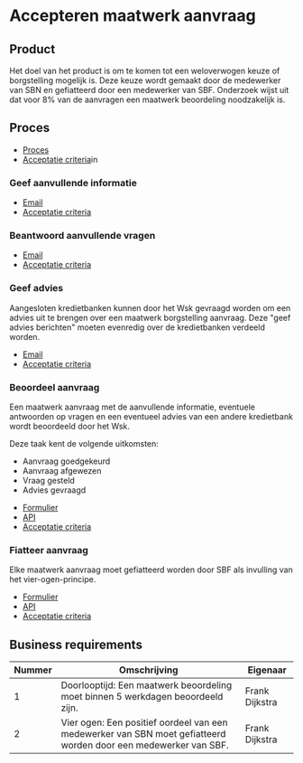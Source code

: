 # Accepteren maatwerk aanvraag

## Product

Het doel van het product is om te komen tot een weloverwogen keuze of borgstelling mogelijk is. Deze keuze wordt gemaakt door de medewerker van SBN en gefiatteerd door een medewerker van SBF. Onderzoek wijst uit dat voor 8% van de aanvragen een maatwerk beoordeling noodzakelijk is.

<!-- einde -->

## Proces

* [Proces](proces.bpmn)
* [Acceptatie criteria](proces.feature)in

### Geef aanvullende informatie

* [Email](geef-aanvullende-informatie.email.md)
* [Acceptatie criteria](../../verstuur-email.feature)

### Beantwoord aanvullende vragen

* [Email](beantwoord-aanvullende-vragen.email.md)
* [Acceptatie criteria](../../verstuur-email.feature)

### Geef advies

Aangesloten kredietbanken kunnen door het Wsk gevraagd worden om een advies uit te brengen over een maatwerk borgstelling aanvraag. Deze "geef advies berichten" moeten evenredig over de kredietbanken verdeeld worden.

* [Email](geef-advies.email.md)
* [Acceptatie criteria](../../verstuur-email.feature)

### Beoordeel aanvraag

Een maatwerk aanvraag met de aanvullende informatie, eventuele antwoorden op vragen en een eventueel advies van een andere kredietbank wordt beoordeeld door het Wsk.

Deze taak kent de volgende uitkomsten:

* Aanvraag goedgekeurd
* Aanvraag afgewezen
* Vraag gesteld
* Advies gevraagd

<!-- einde -->

* [Formulier](beoordeel-aanvraag.user-task.yml)
* [API](beoordeel-aanvraag.openapi.yml)
* [Acceptatie criteria](beoordeel-aanvraag.feature)

### Fiatteer aanvraag

Elke maatwerk aanvraag moet gefiatteerd worden door SBF als invulling van het vier-ogen-principe.

<!-- einde -->

* [Formulier](fiatteer-aanvraag.user-task.yml)
* [API](fiatteer-aanvraag.openapi.yml)
* [Acceptatie criteria](fiatteer-aanvraag.feature)

## Business requirements

| Nummer | Omschrijving                                                         | Eigenaar                  |
| -------| -------------------------------------------------------------------- | ------------------------- |
| 1      | Doorlooptijd: Een maatwerk beoordeling moet binnen 5 werkdagen beoordeeld zijn.    | Frank Dijkstra |
| 2      | Vier ogen: Een positief oordeel van een medewerker van SBN moet gefiatteerd worden door een medewerker van SBF. | Frank Dijkstra |
